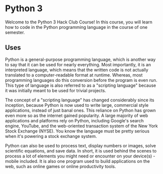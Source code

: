 # Python 3
Welcome to the Python 3 Hack Club Course! In this course, you will learn how to code in the Python programming language in the course of one semester.

## Uses

Python is a general-purpose programming language, which is another way to say that it can be used for nearly everything. Most importantly, it is an interpreted language, which means that the written code is not actually translated to a computer-readable format at runtime. Whereas, most programming languages do this conversion before the program is even run. This type of language is also referred to as a "scripting language" because it was initially meant to be used for trivial projects.
 
The concept of a "scripting language" has changed considerably since its inception, because Python is now used to write large, commercial style applications, instead of just banal ones. This reliance on Python has grown even more so as the internet gained popularity. A large majority of web applications and platforms rely on Python, including Google's search engine, YouTube, and the web-oriented transaction system of the New York Stock Exchange (NYSE). You know the language must be pretty serious when it's powering a stock exchange system.
 
Python can also be used to process text, display numbers or images, solve scientific equations, and save data. In short, it is used behind the scenes to process a lot of elements you might need or encounter on your device(s) - mobile included. It is also one program used to build applications on the web, such as online games or online productivity tools. 


